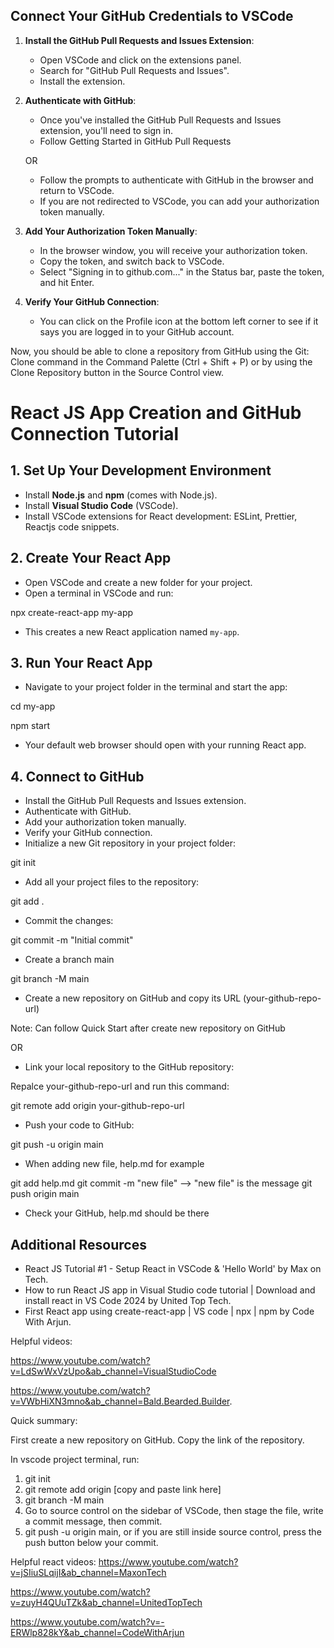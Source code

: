 ## Connect Your GitHub Credentials to VSCode

1. **Install the GitHub Pull Requests and Issues Extension**:

   - Open VSCode and click on the extensions panel.
   - Search for "GitHub Pull Requests and Issues".
   - Install the extension.

2. **Authenticate with GitHub**:

   - Once you've installed the GitHub Pull Requests and Issues extension, you'll need to sign in.
   - Follow Getting Started in GitHub Pull Requests

   OR

   - Follow the prompts to authenticate with GitHub in the browser and return to VSCode.
   - If you are not redirected to VSCode, you can add your authorization token manually.

3. **Add Your Authorization Token Manually**:

   - In the browser window, you will receive your authorization token.
   - Copy the token, and switch back to VSCode.
   - Select "Signing in to github.com..." in the Status bar, paste the token, and hit Enter.

4. **Verify Your GitHub Connection**:
   - You can click on the Profile icon at the bottom left corner to see if it says you are logged in to your GitHub account.

Now, you should be able to clone a repository from GitHub using the Git: Clone command in the Command Palette (Ctrl + Shift + P) or by using the Clone Repository button in the Source Control view.

# React JS App Creation and GitHub Connection Tutorial

## 1. Set Up Your Development Environment

- Install **Node.js** and **npm** (comes with Node.js).
- Install **Visual Studio Code** (VSCode).
- Install VSCode extensions for React development: ESLint, Prettier, Reactjs code snippets.

## 2. Create Your React App

- Open VSCode and create a new folder for your project.
- Open a terminal in VSCode and run:

npx create-react-app my-app

- This creates a new React application named `my-app`.

## 3. Run Your React App

- Navigate to your project folder in the terminal and start the app:

cd my-app

npm start

- Your default web browser should open with your running React app.

## 4. Connect to GitHub

- Install the GitHub Pull Requests and Issues extension.
- Authenticate with GitHub.
- Add your authorization token manually.
- Verify your GitHub connection.
- Initialize a new Git repository in your project folder:

git init

- Add all your project files to the repository:

git add .

- Commit the changes:

git commit -m "Initial commit"

- Create a branch main

git branch -M main

- Create a new repository on GitHub and copy its URL (your-github-repo-url)

Note: Can follow Quick Start after create new repository on GitHub

OR

- Link your local repository to the GitHub repository:

Repalce your-github-repo-url and run this command:

git remote add origin your-github-repo-url

- Push your code to GitHub:

git push -u origin main

- When adding new file, help.md for example

git add help.md
git commit -m "new file" --> "new file" is the message
git push origin main

- Check your GitHub, help.md should be there

## Additional Resources

- React JS Tutorial #1 - Setup React in VSCode & 'Hello World' by Max on Tech.
- How to run React JS app in Visual Studio code tutorial | Download and install react in VS Code 2024 by United Top Tech.
- First React app using create-react-app | VS code | npx | npm by Code With Arjun.

Helpful videos:

https://www.youtube.com/watch?v=LdSwWxVzUpo&ab_channel=VisualStudioCode

https://www.youtube.com/watch?v=VWbHiXN3mno&ab_channel=Bald.Bearded.Builder.

Quick summary:

First create a new repository on GitHub. Copy the link of the repository.

In vscode project terminal, run:

1. git init
2. git remote add origin [copy and paste link here]
3. git branch -M main
4. Go to source control on the sidebar of VSCode, then stage the file, write a commit message, then commit.
5. git push -u origin main, or if you are still inside source control, press the push button below your commit.

Helpful react videos:
https://www.youtube.com/watch?v=jSIiuSLqijI&ab_channel=MaxonTech

https://www.youtube.com/watch?v=zuyH4QUuTZk&ab_channel=UnitedTopTech

https://www.youtube.com/watch?v=-ERWlp828kY&ab_channel=CodeWithArjun
